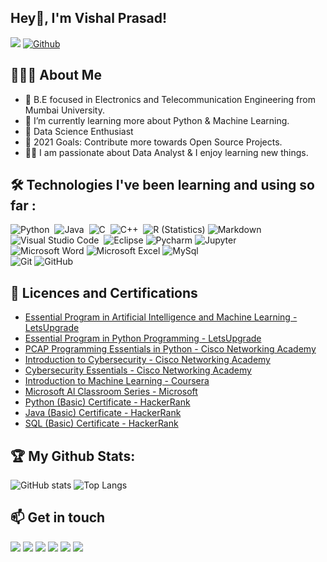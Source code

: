 ## Hey👋, I'm Vishal Prasad!
![](https://visitor-badge.laobi.icu/badge?page_id=iamvishalprasad.iamvishalprasad)
[![Github](https://img.shields.io/github/followers/iamvishalprasad?label=Followers&logo=Github)](https://github.com/iamvishalprasad)

## 👨🏻‍💻 About Me
- 🏫 B.E focused in Electronics and Telecommunication Engineering from Mumbai University.
- 🐍 I’m currently learning more about Python & Machine Learning.
- 🚀 Data Science Enthusiast
- 🥅 2021 Goals: Contribute more towards Open Source Projects.
- 👨‍💻  I am passionate about Data Analyst & I enjoy learning new things.

## 🛠 Technologies I've been learning and using so far :

![Python](https://img.shields.io/badge/-Python-05122A?style=flat&logo=python)&nbsp;
![Java](https://img.shields.io/badge/java-%23ED8B00.svg?style=flat&logo=java&logoColor=white)&nbsp;
![C](https://img.shields.io/badge/-C-05122A?style=flat&logo=C&logoColor=A8B9CC)&nbsp;
![C++](https://img.shields.io/badge/-C++-05122A?style=flat&logo=C%2B%2B&logoColor=00599C)&nbsp;
![R (Statistics)](https://img.shields.io/badge/r-%23276DC3.svg?style=flat&logo=r&logoColor=white)
![Markdown](https://img.shields.io/badge/-Markdown-05122A?style=flat&logo=markdown)\
![Visual Studio Code](https://img.shields.io/badge/VisualStudio-5C2D91.svg?style=flat&logo=visual-studio&logoColor=white)&nbsp;
![Eclipse](https://img.shields.io/badge/-Eclipse-05122A?style=flat&logo=eclipse-ide&logoColor=2C2255)
![Pycharm](https://img.shields.io/badge/Pycharm-143?style=flat&logo=pycharm&logoColor=black&color=black&labelColor=green)
![Jupyter](https://img.shields.io/badge/Jupyter-%23F37626.svg?style=flat&logo=Jupyter&logoColor=white)\
![Microsoft Word](https://img.shields.io/badge/Microsoft_Word-2B579A?style=flat&logo=microsoft-word&logoColor=white)
![Microsoft Excel](https://img.shields.io/badge/Microsoft_Excel-217346?style=flat&logo=microsoft-excel&logoColor=white)
![MySql](https://img.shields.io/badge/mysql-%2300f.svg?style=flat&logo=mysql&logoColor=white)\
![Git](https://img.shields.io/badge/Git-%23F05033.svg?style=flat&logo=git&logoColor=white)
![GitHub](https://img.shields.io/badge/GitHub-%23121011.svg?style=flat&logo=github&logoColor=white)

## 📜 Licences and Certifications

- [Essential Program in Artificial Intelligence and Machine Learning - LetsUpgrade](https://drive.google.com/file/d/1R65X4uzIPLsP-OLt015ertUDOrwpDp3Y/view?usp=sharing)
- [Essential Program in Python Programming - LetsUpgrade](https://drive.google.com/file/d/1EJUZKmoe-7taFW1Mwmf40y_a2M0v4wBY/view?usp=sharing)
- [PCAP Programming Essentials in Python - Cisco Networking Academy](https://drive.google.com/file/d/1CjNox9FSm_hEhjfMyBEdy3DHRNRGpMZq/view?usp=sharing)
- [Introduction to Cybersecurity - Cisco Networking Academy](https://www.credly.com/badges/4ee6b47f-167c-49bf-8d69-95fe7e74d147?source=linked_in_profile)
- [Cybersecurity Essentials - Cisco Networking Academy](https://www.credly.com/badges/c1de935d-94a7-449b-ad00-7bff6b4db3d0?source=linked_in_profile)
- [Introduction to Machine Learning - Coursera](https://coursera.org/share/c842548e9832cc1f4a691de0da9945bb)
- [Microsoft Al Classroom Series - Microsoft](https://drive.google.com/file/d/1C_ixNbI-uDWBgv6CC9w-vunfkEoEeM-i/view?usp=sharing)
- [Python (Basic) Certificate - HackerRank](https://www.hackerrank.com/certificates/ca9ce0388635)
- [Java (Basic) Certificate - HackerRank](https://www.hackerrank.com/certificates/52b52262a482)
- [SQL (Basic) Certificate - HackerRank](https://www.hackerrank.com/certificates/a1b811579178)

## :trophy: My Github Stats:

![GitHub stats](https://readme-stats-cfgj2cxdy.vercel.app/api?username=iamvishalprasad&count_private=true&show_icons=true&theme=tokyonight)
![Top Langs](https://readme-stats-cfgj2cxdy.vercel.app/api/top-langs/?username=iamvishalprasad&hide=php&theme=tokyonight)

## 📫 Get in touch
<p id="socialIcons" align="left">
    <a href="https://www.linkedin.com/in/iamvishalprasad/" alt="LinkedIn">
        <img src="https://img.shields.io/badge/-LinkedIn-blue?style=flat-square&logo=linkedin" /></a>
    <a href="https://hackerrank.com/iamvishalprasad" alt="HackerRank">
        <img src="https://img.shields.io/badge/-HackerRank-3a424f?style=flat-square&logo=hackerrank" /></a>
    <a href="mailto:vishal808prasad@gmail.com?" alt="Gmail">
        <img src="https://img.shields.io/badge/-Gmail-red?style=flat&labelColor=Gmail&logoColor=white)](mailto:vishal808prasad@gmail.com)" /></a>
    <a href="https://instagram.com/iamvishal.prasad" alt="Instagram">
        <img src="https://img.shields.io/badge/-Instagram-E4405F?style=flat-square&logo=instagram&logoColor=white" /></a>
    <a href="http://www.twitter.com/iamVishalPrasad" alt="twitter">
        <img src="https://img.shields.io/badge/-Twitter-1ca0f1?style=flat&labelColor=1ca0f1&logo=twitter&logoColor=white" /></a>
    <a href="http://www.facebook.com/iamvishal.prasad" alt="facebook">
       <img src="https://img.shields.io/badge/Facebook-%231877F2.svg?style=for-the-square&logo=Facebook&logoColor=white" /></a>
</p>
